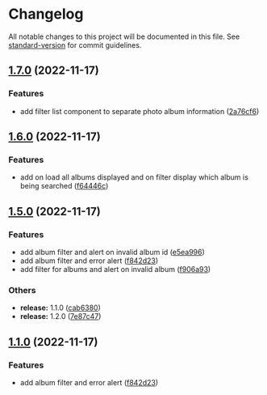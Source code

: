# Changelog

All notable changes to this project will be documented in this file. See [standard-version](https://github.com/conventional-changelog/standard-version) for commit guidelines.

## [1.7.0](https://github.com/esaldivar/fullstackTypescriptExpressReactTemplate/compare/v1.6.0...v1.7.0) (2022-11-17)


### Features

* add filter list component to separate photo album information ([2a76cf6](https://github.com/esaldivar/fullstackTypescriptExpressReactTemplate/commit/2a76cf60c3f7644c149b9d10537e43891f9b70de))

## [1.6.0](https://github.com/esaldivar/fullstackTypescriptExpressReactTemplate/compare/v1.5.0...v1.6.0) (2022-11-17)


### Features

* add on load all albums displayed and on filter display which album is being searched ([f64446c](https://github.com/esaldivar/fullstackTypescriptExpressReactTemplate/commit/f64446c3a2af595cfa3266a00b12b470affb554a))

## [1.5.0](https://github.com/esaldivar/fullstackTypescriptExpressReactTemplate/compare/v1.2.0...v1.5.0) (2022-11-17)


### Features

* add album filter and alert on invalid album id ([e5ea996](https://github.com/esaldivar/fullstackTypescriptExpressReactTemplate/commit/e5ea99673f335a000422cfa908801f3a4040b1dc))
* add album filter and error alert ([f842d23](https://github.com/esaldivar/fullstackTypescriptExpressReactTemplate/commit/f842d23013daf9d1a32b69dc5a7363b5b4af812a))
* add filter for albums and alert on invalid album ([f906a93](https://github.com/esaldivar/fullstackTypescriptExpressReactTemplate/commit/f906a93e337da00134d45ef2ade900e7a3470986))


### Others

* **release:** 1.1.0 ([cab6380](https://github.com/esaldivar/fullstackTypescriptExpressReactTemplate/commit/cab6380a775fff37a22117db8a39a47ce8b916bb))
* **release:** 1.2.0 ([7e87c47](https://github.com/esaldivar/fullstackTypescriptExpressReactTemplate/commit/7e87c4796212bbb22e83bdcc7a3688d0b1b24643))

## [1.1.0](https://github.com/esaldivar/fullstackTypescriptExpressReactTemplate/compare/v1.2.0...v1.1.0) (2022-11-17)


### Features

* add album filter and error alert ([f842d23](https://github.com/esaldivar/fullstackTypescriptExpressReactTemplate/commit/f842d23013daf9d1a32b69dc5a7363b5b4af812a))

